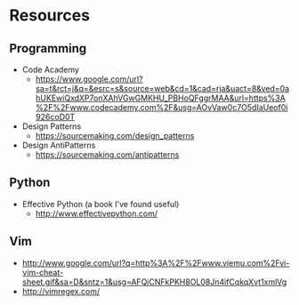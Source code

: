 # Resources

## Programming
* Code Academy
  - https://www.google.com/url?sa=t&rct=j&q=&esrc=s&source=web&cd=1&cad=rja&uact=8&ved=0ahUKEwiQxdXP7onXAhVGwGMKHU_PBHoQFggrMAA&url=https%3A%2F%2Fwww.codecademy.com%2F&usg=AOvVaw0c7O5dIaUeof0i926coD0T
* Design Patterns
  - https://sourcemaking.com/design_patterns
* Design AntiPatterns
  - https://sourcemaking.com/antipatterns


## Python
* Effective Python (a book I've found useful)
  - http://www.effectivepython.com/


## Vim
* http://www.google.com/url?q=http%3A%2F%2Fwww.viemu.com%2Fvi-vim-cheat-sheet.gif&sa=D&sntz=1&usg=AFQjCNFkPKH8OL08Jn4ifCqkqXvt1xmlVg
* http://vimregex.com/
